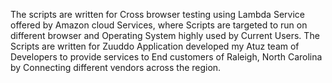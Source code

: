 The scripts are written for Cross browser testing using Lambda Service offered by Amazon cloud Services, where Scripts are targeted to run on different browser and Operating System highly used by Current Users.
The Scripts are written for Zuuddo Application developed my Atuz team of Developers to provide services to End customers of Raleigh, North Carolina by Connecting different vendors across the region.
